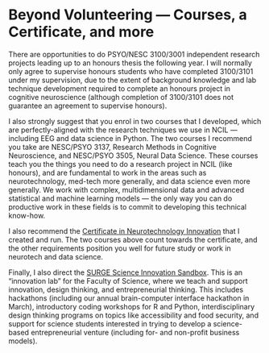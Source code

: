 # Beyond Volunteering — Courses, a Certificate, and more

There are opportunities to do PSYO/NESC 3100/3001 independent research projects leading up to an honours thesis the following year. I will normally only agree to supervise honours students who have completed 3100/3101 under my supervision, due to the extent of background knowledge and lab technique development required to complete an honours project in cognitive neuroscience (although completion of 3100/3101 does not guarantee an agreement to supervise honours). 

I also strongly suggest that you enrol in two courses that I developed, which are perfectly-aligned with the research techniques we use in NCIL — including EEG and data science in Python. The two courses I recommend you take are NESC/PSYO 3137, Research Methods in Cognitive Neuroscience, and NESC/PSYO 3505, Neural Data Science. These courses teach you the things you need to do a research project in NCIL (like honours), and are fundamental to work in the areas such as neurotechnology, med-tech more generally, and data science even more generally. We work with complex, multidimensional data and advanced statistical and machine learning models — the only way you can do productive work in these fields is to commit to developing this technical know-how.

I also recommend the [Certificate in Neurotechnology Innovation](https://dalpsychneuro.github.io/neurotech_certificate/#content) that I created and run. The two courses above count towards the certificate, and the other requirements position you well for future study or work in neurotech and data science. 

Finally, I also direct the [SURGE Science Innovation Sandbox](https://www.surgeinnovation.ca/). This is an “innovation lab” for the Faculty of Science, where we teach and support innovation, design thinking, and entrepreneurial thinking. This includes hackathons (including our annual brain-computer interface hackathon in March), introductory coding workshops for R and Python, interdisciplinary design thinking programs on topics like accessibility and food security, and support for science students interested in trying to develop a science-based entrepreneurial venture (including for- and non-profit business models). 